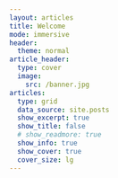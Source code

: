 ```yaml
---
layout: articles
title: Welcome
mode: immersive
header:
  theme: normal
article_header:
  type: cover
  image:
    src: /banner.jpg
articles:
  type: grid
  data_source: site.posts
  show_excerpt: true
  show_title: false
  # show_readmore: true
  show_info: true
  show_cover: true
  cover_size: lg
---
```

